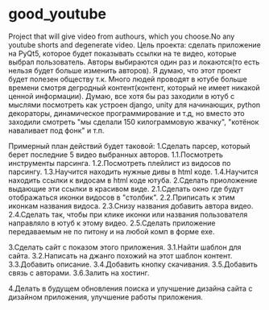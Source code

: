 # good_youtube
 Project that will give video from authours, which you choose.No any youtube shorts and degenerate video.
Цель проекта: сделать приложение на PyQt5, которое будет показывать ссылки на те видео, которые выбрал пользователь. Авторы выбираются один раз и локаются(то есть нельзя будет больше изменить авторов).
Я думаю, что этот проект будет полезен обществу т.к. Много людей проводят в ютубе больше времени смотря дегродный контент(контент, который не имеет никакой ценной информации). Думаю, все хотя бы раз заходили в ютуб с мыслями посмотреть как устроен django, unity для начинающих, python декораторы, динамическое программирование и т.д, но вместо это заходили смотреть "мы сделали 150 килограммовую жвачку", "котёнок наваливает под фонк" и т.п. 

Примерный план действий будет таковой:
1.Сделать парсер, который берет последние 5 видео выбранных авторов.
    1.1.Посмотреть инструменты парсинга.
    1.2.Посмотреть плейлист из видосов по парсингу.
    1.3.Научится находить нужные дивы в html коде.
    1.4.Научится находить ссылки к видосам в html коде ютуба.
2.Сделать приоложение выдающие эти ссылки в красивом виде.
    2.1.Сделать окно где будут отображаться иконки видосов в "столбик".
    2.2.Приписать к этим иконкам названия видоса.
    2.3.Снизу названия добавить автора видео.
    2.4.Сделать так, чтобы при клике иконки или названия пользователя направляло в ютуб к этому видео.
    2.5.Сделать приложение передаваемым не по питону и на любой комп в форме exe.

3.Сделать сайт с показом этого приложения.
    3.1.Найти шаблон для сайта.
    3.2.Написать на джанго похожий на этот шаблон контент.
    3.3.Добавить описание.
    3.4.Добавить кнопку скачивания.
    3.5.Добавить связь с авторами.
    3.6.Залить на хостинг.

4.Делать в будущем обновления поиска и улучшение дизайна сайта с дизайном приложения, улучшение работы приложения.




